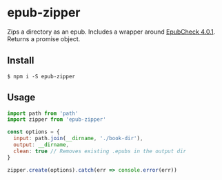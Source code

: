 
# epub-zipper

Zips a directory as an epub.  Includes a wrapper around [EpubCheck 4.0.1](https://github.com/IDPF/epubcheck/releases/tag/v4.0.1).  Returns a promise object.

## Install

```
$ npm i -S epub-zipper
```

## Usage

```js
import path from 'path'
import zipper from 'epub-zipper'

const options = {
  input: path.join(__dirname, './book-dir'),
  output: __dirname,
  clean: true // Removes existing .epubs in the output dir
}

zipper.create(options).catch(err => console.error(err))
```
